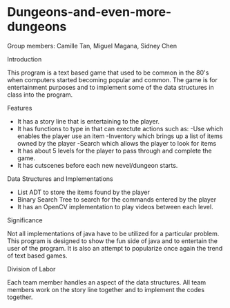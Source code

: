 # Dungeons-and-even-more-dungeons
Group members: Camille Tan, Miguel Magana, Sidney Chen

Introduction

  This program is a text based game that used to be common in the 80's when computers started becoming popular and common. The game is for entertainment purposes and to implement some of the data structures in class into the program.
  
Features

- It has a story line that is entertaining to the player.
- It has functions to type in that can exectute actions such as:
  -Use which enables the player use an item
  -Inventory which brings up a list of items owned by the player
  -Search which allows the player to look for items
- It has about 5 levels for the player to pass through and complete the game.
- It has cutscenes before each new nevel/dungeon starts.

Data Structures and Implementations
- List ADT to store the items found by the player
- Binary Search Tree to search for the commands entered by the player
- It has an OpenCV implementation to play videos between each level.

Significance

  Not all implementations of java have to be utilized for a particular problem. This program is designed to show the fun side of java and to entertain the user of the program. It is also an attempt to popularize once again the trend of text based games.
  
Division of Labor

Each team member handles an aspect of the data structures.
All team members work on the story line together and to implement the codes together.
